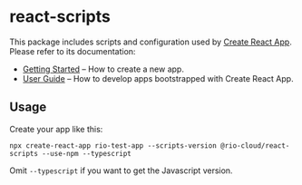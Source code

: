 # react-scripts

This package includes scripts and configuration used by [Create React App](https://github.com/facebook/create-react-app).<br>
Please refer to its documentation:

- [Getting Started](https://facebook.github.io/create-react-app/docs/getting-started) – How to create a new app.
- [User Guide](https://facebook.github.io/create-react-app/) – How to develop apps bootstrapped with Create React App.

## Usage

Create your app like this: 
```
npx create-react-app rio-test-app --scripts-version @rio-cloud/react-scripts --use-npm --typescript
```
Omit `--typescript` if you want to get the Javascript version.
